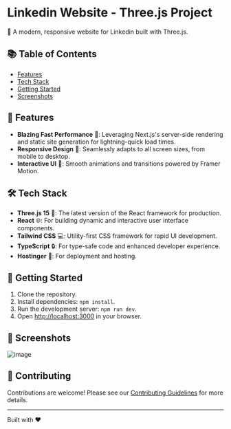# Linkedin Website - Three.js Project 

🚀 A modern, responsive website for Linkedin built with Three.js.

## 📚 Table of Contents
- [Features](#features)
- [Tech Stack](#tech-stack)
- [Getting Started](#getting-started)
- [Screenshots](#screenshots)

## 🌈 Features
- **Blazing Fast Performance** 🚀: Leveraging Next.js's server-side rendering and static site generation for lightning-quick load times.
- **Responsive Design** 📱: Seamlessly adapts to all screen sizes, from mobile to desktop.
- **Interactive UI** 🎨: Smooth animations and transitions powered by Framer Motion.

## 🛠️ Tech Stack
- **Three.js 15** 🚀: The latest version of the React framework for production.
- **React** 🌐: For building dynamic and interactive user interface components.
- **Tailwind CSS** 💻: Utility-first CSS framework for rapid UI development.
- **TypeScript** 🔒: For type-safe code and enhanced developer experience.
- **Hostinger** 🚀: For deployment and hosting.

## 🚀 Getting Started
1. Clone the repository.
2. Install dependencies: `npm install`.
3. Run the development server: `npm run dev`.
4. Open [http://localhost:3000](http://localhost:3000) in your browser.

## 📸 Screenshots
![image](<img width="1711" height="1225" alt="image" src="https://github.com/user-attachments/assets/e1fa5cc8-d5a5-4c32-bc32-c0bb8ef721bb" />
)


## 🤝 Contributing
Contributions are welcome! Please see our [Contributing Guidelines](CONTRIBUTING.md) for more details.


---

Built with ❤️
